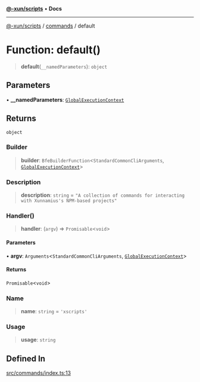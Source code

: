 [**@-xun/scripts**](../../README.md) • **Docs**

---

[@-xun/scripts](../../README.md) / [commands](../README.md) / default

# Function: default()

> **default**(`__namedParameters`): `object`

## Parameters

• **\_\_namedParameters**: [`GlobalExecutionContext`](../../configure/type-aliases/GlobalExecutionContext.md)

## Returns

`object`

### Builder

> **builder**: `BfeBuilderFunction`<`StandardCommonCliArguments`, [`GlobalExecutionContext`](../../configure/type-aliases/GlobalExecutionContext.md)>

### Description

> **description**: `string` = `"A collection of commands for interacting with Xunnamius's NPM-based projects"`

### Handler()

> **handler**: (`argv`) => `Promisable`<`void`>

#### Parameters

• **argv**: `Arguments`<`StandardCommonCliArguments`, [`GlobalExecutionContext`](../../configure/type-aliases/GlobalExecutionContext.md)>

#### Returns

`Promisable`<`void`>

### Name

> **name**: `string` = `'xscripts'`

### Usage

> **usage**: `string`

## Defined In

[src/commands/index.ts:13](https://github.com/Xunnamius/xscripts/blob/e9f020c2a756a49be6cdccf55d88b926dd2645e9/src/commands/index.ts#L13)
